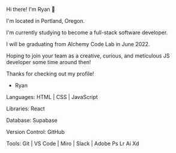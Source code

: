 Hi there! I'm Ryan 👋

I'm located in Portland, Oregon. 

I'm currently studying to become a full-stack software developer.

I will be graduating from Alchemy Code Lab in June 2022.

Hoping to join your team as a creative, curious, and meticulous JS developer some time around then!

Thanks for checking out my profile!
- Ryan

Languages: HTML | CSS | JavaScript

Libraries: React

Database: Supabase 

Version Control: GitHub

Tools: Git | VS Code | Miro | Slack | Adobe Ps Lr Ai Xd
